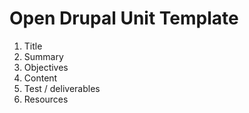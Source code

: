 # Open Drupal Unit Template

1. Title
2. Summary
3. Objectives
4. Content
5. Test / deliverables
6. Resources
